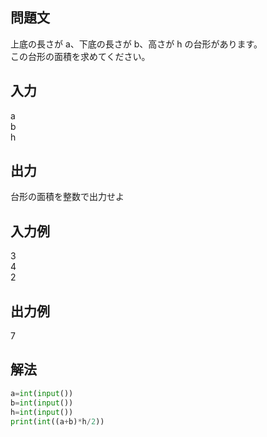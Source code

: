 ## 問題文
上底の長さが a、下底の長さが b、高さが h の台形があります。  
この台形の面積を求めてください。
## 入力
a  
b  
h
## 出力
台形の面積を整数で出力せよ
## 入力例
3  
4  
2
## 出力例
7
## 解法

```python
a=int(input())
b=int(input())
h=int(input())
print(int((a+b)*h/2))